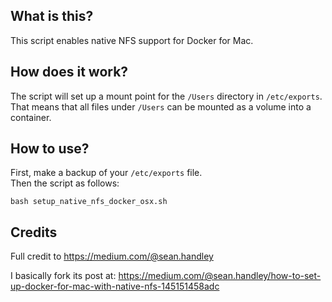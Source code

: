 ## What is this?

This script enables native NFS support for Docker for Mac.

## How does it work?

The script will set up a mount point for the `/Users` directory in `/etc/exports`.  
That means that all files under `/Users` can be mounted as a volume into a container.  

## How to use?

First, make a backup of your `/etc/exports` file.  
Then the script as follows:  

```
bash setup_native_nfs_docker_osx.sh
```


## Credits

Full credit to https://medium.com/@sean.handley

I basically fork its post at:
https://medium.com/@sean.handley/how-to-set-up-docker-for-mac-with-native-nfs-145151458adc
